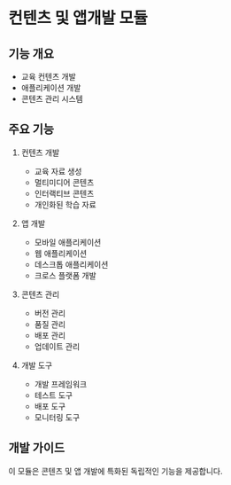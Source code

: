 # 컨텐츠 및 앱개발 모듈

## 기능 개요
- 교육 컨텐츠 개발
- 애플리케이션 개발
- 콘텐츠 관리 시스템

## 주요 기능
1. 컨텐츠 개발
   - 교육 자료 생성
   - 멀티미디어 콘텐츠
   - 인터랙티브 콘텐츠
   - 개인화된 학습 자료

2. 앱 개발
   - 모바일 애플리케이션
   - 웹 애플리케이션
   - 데스크톱 애플리케이션
   - 크로스 플랫폼 개발

3. 콘텐츠 관리
   - 버전 관리
   - 품질 관리
   - 배포 관리
   - 업데이트 관리

4. 개발 도구
   - 개발 프레임워크
   - 테스트 도구
   - 배포 도구
   - 모니터링 도구

## 개발 가이드
이 모듈은 콘텐츠 및 앱 개발에 특화된 독립적인 기능을 제공합니다.
